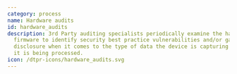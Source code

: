 ```yaml
---
category: process
name: Hardware audits
id: hardware_audits
description: 3rd Party auditing specialists periodically examine the hardware &
  firmware to identify security best practice vulnerabilities and/or gaps in
  disclosure when it comes to the type of data the device is capturing and how
  it is being processed.
icon: /dtpr-icons/hardware_audits.svg
---
```

